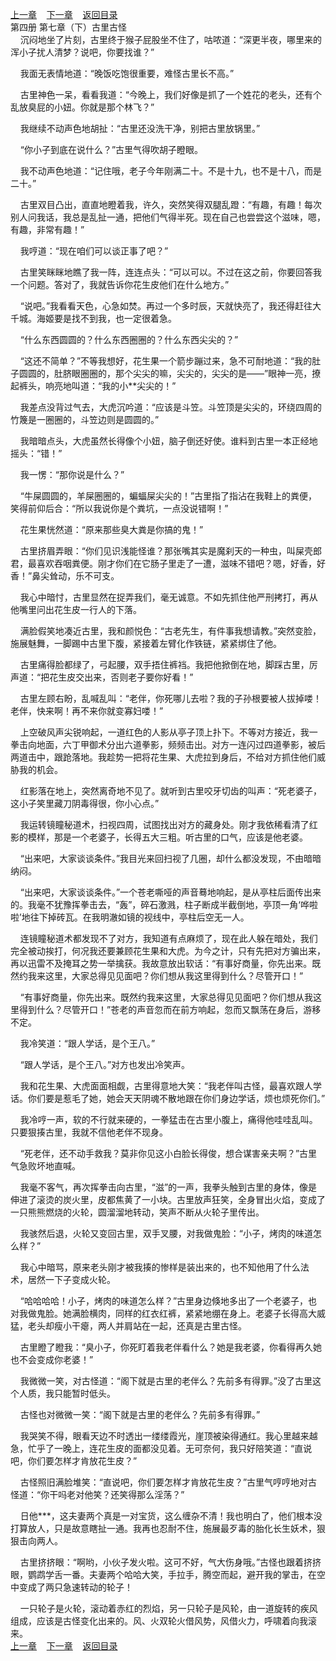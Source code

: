 
[上一章](https://github.com/xiaominghe2014/spider_book/blob/master/book/知北游/第72章.md)&nbsp;&nbsp;&nbsp;&nbsp;[下一章](https://github.com/xiaominghe2014/spider_book/blob/master/book/知北游/第74章.md)&nbsp;&nbsp;&nbsp;&nbsp;[返回目录](https://github.com/xiaominghe2014/spider_book/blob/master/book/知北游/README.md)
<br /> 第四册 第七章（下）古里古怪<br />
        沉闷地坐了片刻，古里终于猴子屁股坐不住了，咕哝道：“深更半夜，哪里来的浑小子扰人清梦？说吧，你要找谁？”

    我面无表情地道：“晚饭吃饱很重要，难怪古里长不高。”

    古里神色一呆，看看我道：“今晚上，我们好像是抓了一个姓花的老头，还有个乱放臭屁的小妞。你就是那个林飞？”

    我继续不动声色地胡扯：“古里还没洗干净，别把古里放锅里。”

    “你小子到底在说什么？”古里气得吹胡子瞪眼。

    我不动声色地道：“记住哦，老子今年刚满二十。不是十九，也不是十八，而是二十。”

    古里双目凸出，直直地瞪着我，许久，突然笑得双腿乱蹬：“有趣，有趣！每次别人问我话，我总是乱扯一通，把他们气得半死。现在自己也尝尝这个滋味，嗯，有趣，非常有趣！”

    我哼道：“现在咱们可以谈正事了吧？”

    古里笑眯眯地瞧了我一阵，连连点头：“可以可以。不过在这之前，你要回答我一个问题。答对了，我就告诉你花生皮他们在什么地方。”

    “说吧。”我看看天色，心急如焚。再过一个多时辰，天就快亮了，我还得赶往大千城。海姬要是找不到我，也一定很着急。

    “什么东西圆圆的？什么东西圈圈的？什么东西尖尖的？”

    “这还不简单？”不等我想好，花生果一个箭步蹦过来，急不可耐地道：“我的肚子圆圆的，肚脐眼圈圈的，那个尖尖的嘛，尖尖的，尖尖的是——”眼神一亮，撩起裤头，响亮地叫道：“我的小**尖尖的！”

    我差点没背过气去，大虎沉吟道：“应该是斗笠。斗笠顶是尖尖的，环绕四周的竹篾是一圈圈的，斗笠边则是圆圆的。”

    我暗暗点头，大虎虽然长得像个小妞，脑子倒还好使。谁料到古里一本正经地摇头：“错！”

    我一愣：“那你说是什么？”

    “牛屎圆圆的，羊屎圈圈的，蝙蝠屎尖尖的！”古里指了指沾在我鞋上的粪便，笑得前仰后合：“所以我说你是个粪坑，一点没说错啊！”

    花生果恍然道：“原来那些臭大粪是你搞的鬼！”

    古里挤眉弄眼：“你们见识浅能怪谁？那张嘴其实是魔刹天的一种虫，叫屎壳郎君，最喜欢吞咽粪便。刚才你们在它肠子里走了一遭，滋味不错吧？嗯，好香，好香！”鼻尖耸动，乐不可支。

    我心中暗忖，古里显然在捉弄我们，毫无诚意。不如先抓住他严刑拷打，再从他嘴里问出花生皮一行人的下落。

    满脸假笑地凑近古里，我和颜悦色：“古老先生，有件事我想请教。”突然变脸，施展魅舞，一脚踢中古里下腹，紧接着左臂化作铁链，紧紧绑住了他。

    古里痛得脸都绿了，弓起腰，双手捂住裤裆。我把他掀倒在地，脚踩古里，厉声道：“把花生皮交出来，否则老子要你好看！”

    古里左顾右盼，乱喊乱叫：“老伴，你死哪儿去啦？我的子孙根要被人拔掉喽！老伴，快来啊！再不来你就变寡妇喽！”

    上空破风声尖锐响起，一道红色的人影从亭子顶上扑下。不等对方接近，我一拳击向地面，六丁甲御术分出六道拳影，频频击出。对方一连闪过四道拳影，被后两道击中，跟跄落地。我趁势一把将花生果、大虎拉到身后，不给对方抓住他们威胁我的机会。

    红影落在地上，突然离奇地不见了。就听到古里咬牙切齿的叫声：“死老婆子，这小子笑里藏刀阴毒得很，你小心点。”

    我运转镜瞳秘道术，扫视四周，试图找出对方的藏身处。刚才我依稀看清了红影的模样，那是一个老婆子，长得五大三粗。听古里的口气，应该是他老婆。

    “出来吧，大家谈谈条件。”我目光来回扫视了几圈，却什么都没发现，不由暗暗纳闷。

    “出来吧，大家谈谈条件。”一个苍老嘶哑的声音蓦地响起，是从亭柱后面传出来的。我毫不犹豫挥拳击去，“轰”，碎石激溅，柱子断成半截倒地，亭顶一角‘哗啦啦’地往下掉砖瓦。在我明澈如镜的视线中，亭柱后空无一人。

    连镜瞳秘道术都发现不了对方，我知道有点麻烦了，现在此人躲在暗处，我们完全被动挨打，何况我还要兼顾花生果和大虎。为今之计，只有先把对方骗出来，再以迅雷不及掩耳之势一举擒获。我故意放出软话：“有事好商量，你先出来。既然约我来这里，大家总得见见面吧？你们想从我这里得到什么？尽管开口！”

    “有事好商量，你先出来。既然约我来这里，大家总得见见面吧？你们想从我这里得到什么？尽管开口！”苍老的声音忽而在前方响起，忽而又飘荡在身后，游移不定。

    我冷笑道：“跟人学话，是个王八。”

    “跟人学话，是个王八。”对方也发出冷笑声。

    我和花生果、大虎面面相觑，古里得意地大笑：“我老伴叫古怪，最喜欢跟人学话。你们要是惹毛了她，她会天天阴魂不散地跟在你们身边学话，烦也烦死你们。”

    我冷哼一声，软的不行就来硬的，一拳猛击在古里小腹上，痛得他哇哇乱叫。只要狠揍古里，我就不信他老伴不现身。

    “死老伴，还不动手救我？莫非你见这小白脸长得俊，想合谋害亲夫啊？”古里气急败坏地直喊。

    我毫不客气，再次挥拳击向古里，“滋”的一声，我拳头触到古里的身体，像是伸进了滚烫的炭火里，皮都焦黄了一小块。古里放声狂笑，全身冒出火焰，变成了一只熊熊燃烧的火轮，圆溜溜地转动，笑声不断从火轮子里传出。

    我骇然后退，火轮又变回古里，双手叉腰，对我做鬼脸：“小子，烤肉的味道怎么样？”

    我心中暗骂，原来老头刚才被我揍的惨样是装出来的，也不知他用了什么法术，居然一下子变成火轮。

    “哈哈哈哈！小子，烤肉的味道怎么样？”古里身边倏地多出了一个老婆子，也对我做鬼脸。她满脸横肉，同样的红衣红裤，紧紧地绷在身上。老婆子长得高大威猛，老头却瘦小干瘪，两人并肩站在一起，还真是古里古怪。

    古里瞪了瞪我：“臭小子，你死盯着我老伴看什么？她是我老婆，你看得再久她也不会变成你老婆！”

    我微微一笑，对古怪道：“阁下就是古里的老伴么？先前多有得罪。”没了古里这个人质，我只能暂时低头。

    古怪也对微微一笑：“阁下就是古里的老伴么？先前多有得罪。”

    我哭笑不得，眼看天边不时透出一缕缕霞光，崖顶被染得通红。我心里越来越急，忙乎了一晚上，连花生皮的面都没见着。无可奈何，我只好陪笑道：“直说吧，你们要怎样才肯放花生皮？”

    古怪照旧满脸堆笑：“直说吧，你们要怎样才肯放花生皮？”古里气哼哼地对古怪道：“你干吗老对他笑？还笑得那么淫荡？”

    日他***，这夫妻两个真是一对宝货，这么缠杂不清！我也明白了，他们根本没打算放人，只是故意瞎扯一通。我再也忍耐不住，施展最歹毒的胎化长生妖术，狠狠击向两人。

    古里挤挤眼：“啊哟，小伙子发火啦。这可不好，气大伤身哦。”古怪也跟着挤挤眼，鹦鹉学舌一番。夫妻两个哈哈大笑，手拉手，腾空而起，避开我的掌击，在空中变成了两只急速转动的轮子！

    一只轮子是火轮，滚动着赤红的烈焰，另一只轮子是风轮，由一道旋转的疾风组成，应该是古怪变化出来的。风、火双轮火借风势，风借火力，呼啸着向我滚来。
  <br />
[上一章](https://github.com/xiaominghe2014/spider_book/blob/master/book/知北游/第72章.md)&nbsp;&nbsp;&nbsp;&nbsp;[下一章](https://github.com/xiaominghe2014/spider_book/blob/master/book/知北游/第74章.md)&nbsp;&nbsp;&nbsp;&nbsp;[返回目录](https://github.com/xiaominghe2014/spider_book/blob/master/book/知北游/README.md)
